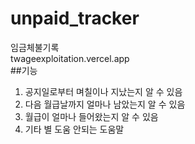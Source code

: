 # unpaid_tracker
임금체불기록  
twageexploitation.vercel.app  
##기능
1. 공지일로부터 며칠이나 지났는지 알 수 있음
2. 다음 월급날까지 얼마나 남았는지 알 수 있음
3. 월급이 얼마나 들어왔는지 알 수 있음
4. 기타 별 도움 안되는 도움말
